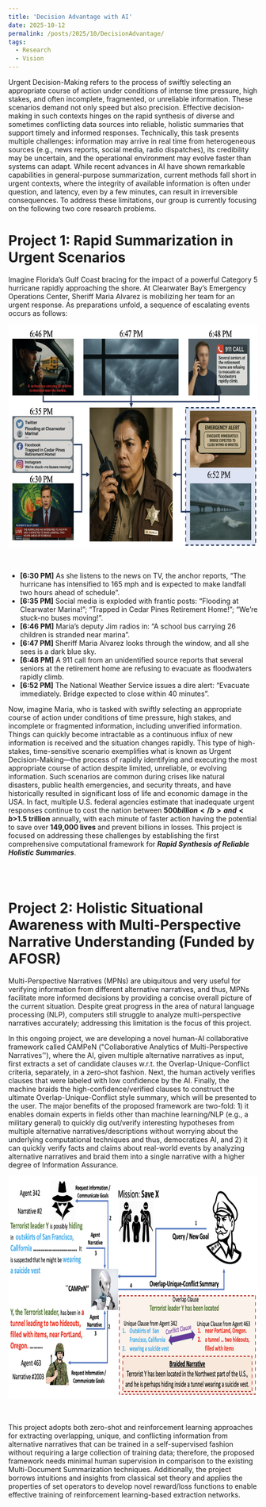 ```yaml
---
title: 'Decision Advantage with AI'
date: 2025-10-12
permalink: /posts/2025/10/DecisionAdvantage/
tags:
  - Research
  - Vision
---
```


Urgent Decision-Making refers to the process of swiftly selecting an appropriate course of action under conditions of intense time pressure, high stakes, and often incomplete, fragmented, or unreliable information. These scenarios demand not only speed but also precision. Effective decision-making in such contexts hinges on the rapid synthesis of diverse and sometimes conflicting data sources into reliable, holistic summaries that support timely and informed responses. Technically, this task presents multiple challenges: information may arrive in real time from heterogeneous sources (e.g., news reports, social media, radio dispatches), its credibility may be uncertain, and the operational environment may evolve faster than systems can adapt. While recent advances in AI have shown remarkable capabilities in general-purpose summarization, current methods fall short in urgent contexts, where the integrity of available information is often under question, and latency, even by a few minutes, can result in irreversible consequences. To address these limitations, our group is currently focusing on the following two core research problems.


Project 1: Rapid Summarization in Urgent Scenarios
======
Imagine Florida’s Gulf Coast bracing for the impact of a powerful Category 5 hurricane rapidly approaching the shore. At Clearwater Bay’s Emergency Operations Center, Sheriff Maria Alvarez is mobilizing her team for an urgent response. As preparations unfold, a sequence of escalating events occurs as follows:

<center>
  <div style='display: flex; justify-content: center;'><img src='/images/Rapid.png' alt='Image not Loading' style='height:450px;' align='middle'></div><br>
</center>
<br>

- **[6:30 PM]** As she listens to the news on TV, the anchor reports, “The hurricane has intensified to 165
mph and is expected to make landfall two hours ahead of schedule”.
- **[6:35 PM]** Social media is exploded with frantic posts: “Flooding at Clearwater Marina!”; “Trapped in
Cedar Pines Retirement Home!”; “We’re stuck-no buses moving!”.
- **[6:46 PM]** Maria’s deputy Jim radios in: “A school bus carrying 26 children is stranded near marina”.
- **[6:47 PM]** Sheriff Maria Alvarez looks through the window, and all she sees is a dark blue sky.
- **[6:48 PM]** A 911 call from an unidentified source reports that several seniors at the retirement home are
refusing to evacuate as floodwaters rapidly climb.
- **[6:52 PM]** The National Weather Service issues a dire alert: “Evacuate immediately. Bridge expected to
close within 40 minutes”.

Now, imagine Maria, who is tasked with swiftly selecting an appropriate course of action under conditions of time pressure, high stakes, and incomplete or fragmented information, including unverified information. Things can quickly become intractable as a continuous influx of new information is received and the situation changes rapidly. This type of high-stakes, time-sensitive scenario exemplifies what is known as Urgent Decision-Making—the process of rapidly identifying and executing the most appropriate course of action despite limited, unreliable, or evolving information. Such scenarios are common during crises like natural disasters, public health emergencies, and security threats, and have historically resulted in significant loss of life and economic damage in the USA. In fact, multiple U.S. federal agencies estimate that inadequate urgent responses continue to cost the nation between <b>$500 billion</b> and <b>$1.5 trillion</b> annually, with each minute of faster action having the potential to save over <b>149,000 lives</b> and prevent billions in losses. This project is focused on addressing these challenges by establishing the first comprehensive computational framework for <b>_Rapid Synthesis of Reliable Holistic Summaries_</b>.

<br>
<br>

Project 2: Holistic Situational Awareness with Multi-Perspective Narrative Understanding (Funded by AFOSR)
======
Multi-Perspective Narratives (MPNs) are ubiquitous and very useful for verifying information from different alternative narratives, and thus, MPNs facilitate more informed decisions by providing a concise overall picture of the current situation. Despite great progress in the area of natural language processing (NLP), computers still struggle to analyze multi-perspective narratives accurately; addressing this limitation is the focus of this project.

In this ongoing project, we are developing a novel human-AI collaborative framework called CAMPeN ("Collaborative Analytics of Multi-Perspective Narratives''), where the AI, given multiple alternative narratives as input, first extracts a set of candidate clauses w.r.t. the Overlap-Unique-Conflict criteria, separately, in a zero-shot fashion. Next, the human actively verifies clauses that were labeled with low confidence by the AI. Finally, the machine braids the high-confidence/verified clauses to construct the ultimate Overlap-Unique-Conflict style summary, which will be presented to the user. The major benefits of the proposed framework are two-fold: 1) it enables domain experts in fields other than machine learning/NLP (e.g., a military general) to quickly dig out/verify interesting hypotheses from multiple alternative narratives/descriptions without worrying about the underlying computational techniques and thus, democratizes AI, and 2) it can quickly verify facts and claims about real-world events by analyzing alternative narratives and braid them into a single narrative with a higher degree of Information Assurance.

<center>
  <div style='display: flex; justify-content: center;'><img src='/images/CAMPeN.png' alt='Image not Loading' style='height:450px;' align='middle'></div><br>
</center>
<br>

This project adopts both zero-shot and reinforcement learning approaches for extracting overlapping, unique, and conflicting information from alternative narratives that can be trained in a self-supervised fashion without requiring a large collection of training data; therefore, the proposed framework needs minimal human supervision in comparison to the existing Multi-Document Summarization techniques. Additionally, the project borrows intuitions and insights from classical set theory and applies the properties of set operators to develop novel reward/loss functions to enable effective training of reinforcement learning-based extraction networks.
